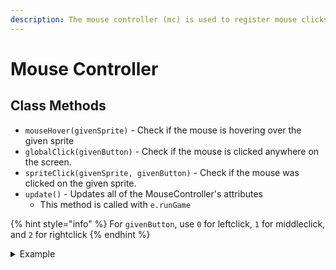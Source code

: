 ```yaml
---
description: The mouse controller (mc) is used to register mouse clicks.
---
```


# Mouse Controller

## Class Methods

* `mouseHover(givenSprite)` - Check if the mouse is hovering over the given sprite
* `globalClick(givenButton)` - Check if the mouse is clicked anywhere on the screen.
* `spriteClick(givenSprite, givenButton)` - Check if the mouse was clicked on the given sprite.&#x20;
* `update()` - Updates all of the MouseController's attributes
  * This method is called with `e.runGame`

{% hint style="info" %}
&#x20;For `givenButton`, use `0` for leftclick, `1` for middleclick, and `2` for rightclick
{% endhint %}

<details>

<summary>Example</summary>

The built in variable `mc` stores the MouseController class

```python
import engineM4 as e
sprite = sprite(e.screenW/2-16, e.screenH-64, "sprite.png") # Example sprite

while True:
    if e.mc.spriteClick(sprite, 0):
        ... # Do something here
    e.runGame((0,0,0))
```

</details>
